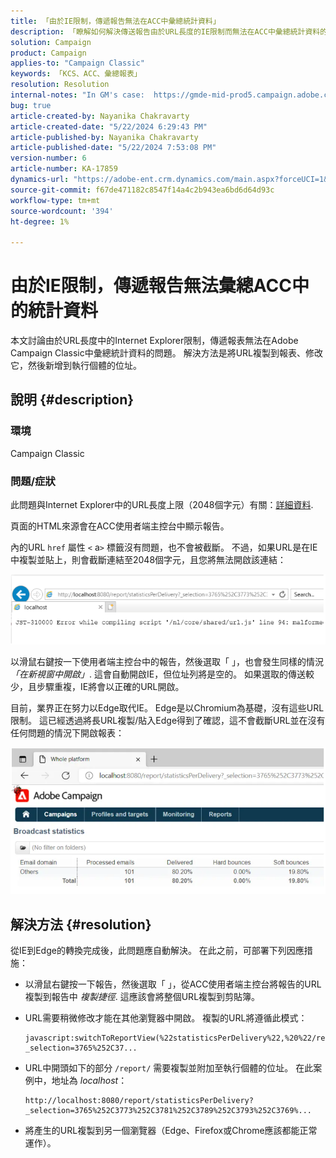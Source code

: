 ```yaml
---
title: 「由於IE限制，傳遞報告無法在ACC中彙總統計資料」
description: 「瞭解如何解決傳送報告由於URL長度的IE限制而無法在ACC中彙總統計資料的問題。」
solution: Campaign
product: Campaign
applies-to: "Campaign Classic"
keywords: 「KCS、ACC、彙總報表」
resolution: Resolution
internal-notes: "In GM's case:  https://gmde-mid-prod5.campaign.adobe.com//report/statisticsPerDelivery?_selection="
bug: true
article-created-by: Nayanika Chakravarty
article-created-date: "5/22/2024 6:29:43 PM"
article-published-by: Nayanika Chakravarty
article-published-date: "5/22/2024 7:53:08 PM"
version-number: 6
article-number: KA-17859
dynamics-url: "https://adobe-ent.crm.dynamics.com/main.aspx?forceUCI=1&pagetype=entityrecord&etn=knowledgearticle&id=65e1593b-6918-ef11-9f89-000d3a37816b"
source-git-commit: f67de471182c8547f14a4c2b943ea6bd6d64d93c
workflow-type: tm+mt
source-wordcount: '394'
ht-degree: 1%

---
```


# 由於IE限制，傳遞報告無法彙總ACC中的統計資料


本文討論由於URL長度中的Internet Explorer限制，傳遞報表無法在Adobe Campaign Classic中彙總統計資料的問題。 解決方法是將URL複製到報表、修改它，然後新增到執行個體的位址。

## 說明 {#description}


### 環境

Campaign Classic

### 問題/症狀

此問題與Internet Explorer中的URL長度上限（2048個字元）有關：[詳細資料](https://support.microsoft.com/en-us/topic/maximum-url-length-is-2-083-characters-in-internet-explorer-174e7c8a-6666-f4e0-6fd6-908b53c12246).

頁面的HTML來源會在ACC使用者端主控台中顯示報告。

內的URL `href` 屬性 `<` a`>`  標籤沒有問題，也不會被截斷。 不過，如果URL是在IE中複製並貼上，則會截斷連結至2048個字元，且您將無法開啟該連結：

![](assets/___14c9b5c2-7218-ef11-9f8a-6045bd026dc7___.png)

以滑鼠右鍵按一下使用者端主控台中的報告，然後選取「 」，也會發生同樣的情況 *「在新視窗中開啟」*. 這會自動開啟IE，但位址列將是空的。 如果選取的傳送較少，且步驟重複，IE將會以正確的URL開啟。

目前，業界正在努力以Edge取代IE。 Edge是以Chromium為基礎，沒有這些URL限制。 這已經透過將長URL複製/貼入Edge得到了確認，這不會截斷URL並在沒有任何問題的情況下開啟報表：

![](assets/___1ec9b5c2-7218-ef11-9f8a-6045bd026dc7___.png)


## 解決方法 {#resolution}


從IE到Edge的轉換完成後，此問題應自動解決。 在此之前，可部署下列因應措施：

- 以滑鼠右鍵按一下報告，然後選取「 」，從ACC使用者端主控台將報告的URL複製到報告中 *複製捷徑*. 這應該會將整個URL複製到剪貼簿。
- URL需要稍微修改才能在其他瀏覽器中開啟。 複製的URL將遵循此模式：



  ```
  javascript:switchToReportView(%22statisticsPerDelivery%22,%20%22/report/statisticsPerDelivery?_selection=3765%252C37...
  ```


- URL中開頭如下的部分 `/report/` 需要複製並附加至執行個體的位址。 在此案例中，地址為 *localhost*：


  ```
  http://localhost:8080/report/statisticsPerDelivery?_selection=3765%252C3773%252C3781%252C3789%252C3793%252C3769%...
  ```


- 將產生的URL複製到另一個瀏覽器（Edge、Firefox或Chrome應該都能正常運作）。

